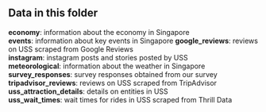 ## Data in this folder

**economy**: information about the economy in Singapore     
**events**: information about key events in Singapore
**google_reviews**: reviews on USS scraped from Google Reviews  
**instagram**: instagram posts and stories posted by USS    
**meteorological**: information about the weather in Singapore  
**survey_responses**: survey responses obtained from our survey  
**tripadvisor_reviews**: reviews on USS scraped from TripAdvisor  
**uss_attraction_details**: details on entities in USS  
**uss_wait_times**: wait times for rides in USS scraped from Thrill Data  

